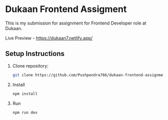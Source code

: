 # Dukaan Frontend Assigment

This is my submission for assignment for Frontend Developer role at Dukaan.

Live Preview - https://dukaan7.netlify.app/

## Setup Instructions

1.  Clone repository:
    ```bash
    git clone https://github.com/Pushpendra766/dukaan-frontend-assignment.git
    ```
2.  Install
    ```bash
    npm install
    ```
3.  Run
    ```bash
    npm run dev
    ```
